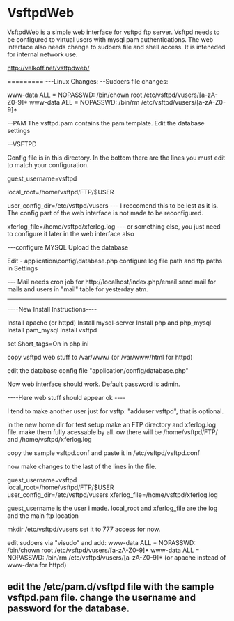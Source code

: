 VsftpdWeb
=========
VsftpdWeb is a simple web interface for vsftpd ftp server.
Vsftpd needs to be configured to virtual users with mysql pam authentications.
The web interface also needs change to sudoers file and shell access.
It is inteneded for internal network use.

http://velkoff.net/vsftpdweb/

=========
---Linux Changes: 
--Sudoers file changes: 

www-data ALL = NOPASSWD: /bin/chown root /etc/vsftpd/vusers/[a-zA-Z0-9]*
www-data ALL = NOPASSWD: /bin/rm /etc/vsftpd/vusers/[a-zA-Z0-9]*

--PAM 
The vsftpd.pam contains the pam template.
Edit the database settings

--VSFTPD

Config file is in this directory.
In the bottom there are the lines you must edit to match your configuration.

  guest_username=vsftpd
  
  local_root=/home/vsftpd/FTP/$USER 

user_config_dir=/etc/vsftpd/vusers --- I reccomend this to be lest as it is. 
  The config part of the web interface is not made to be reconfigured.
  
xferlog_file=/home/vsftpd/xferlog.log --- or something else, you just need to configure it later in the web interface also



---configure MYSQL
Upload the database

Edit - application\config\database.php
 configure log file path and ftp paths in Settings

 
--- Mail
needs cron job for http://localhost/index.php/email
send mail for mails and users in "mail" table for yesterday atm.

--------------------------------
----New Install Instructions----

Install apache (or httpd)
Install mysql-server
Install php and php_mysql
Install pam_mysql
Install vsftpd

set Short_tags=On in php.ini

copy vsftpd web stuff to /var/www/ (or /var/www/html for httpd)

edit the database config file "application/config/database.php" 

Now web interface should work. Default password is admin.

----Here web stuff should appear ok ----

I tend to make another user just for vsftp:  "adduser vsftpd", that is optional.

in the new home dir for test setup make an FTP directory and xferlog.log file. make them fully acessable by all.
ow there will be /home/vsftpd/FTP/ and /home/vsftpd/xferlog.log

copy the sample vsftpd.conf and paste it in /etc/vsftpd/vsftpd.conf

now make changes to the last of the lines in the file.

guest_username=vsftpd          
local_root=/home/vsftpd/FTP/$USER         
user_config_dir=/etc/vsftpd/vusers
xferlog_file=/home/vsftpd/xferlog.log

guest_username is the user i made.
local_root and xferlog_file are the log and the main ftp location


mkdir /etc/vsftpd/vusers
set it to 777 access for now.

edit sudoers via "visudo" and add:
www-data ALL = NOPASSWD: /bin/chown root /etc/vsftpd/vusers/[a-zA-Z0-9]* 
www-data ALL = NOPASSWD: /bin/rm /etc/vsftpd/vusers/[a-zA-Z0-9]* 
(or apache instead of www-data for httpd)

edit the /etc/pam.d/vsftpd file with the sample vsftpd.pam file. change the username and password for the database.
-----------------------------------------------------
